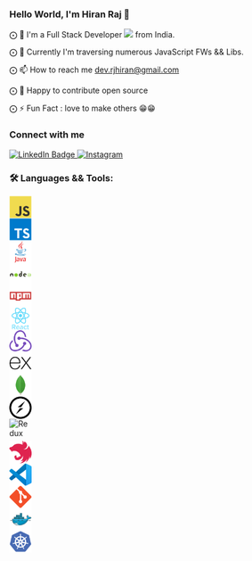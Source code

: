 ### Hello World, I'm Hiran Raj 👋

⨀ 🔭 I'm a Full Stack Developer <img src="https://media.giphy.com/media/WUlplcMpOCEmTGBtBW/giphy.gif" width="30"> from India.

⨀ 🌱 Currently I'm traversing numerous JavaScript FWs && Libs.

⨀ 📫 How to reach me dev.rjhiran@gmail.com

⨀ 🤝 Happy to contribute open source

⨀ ⚡ Fun Fact : love to make others 😁😁

### Connect with me

<div id="badges">
  <a href="https://www.linkedin.com/in/hiran-raj-24879a215/">
    <img src="https://img.shields.io/badge/LinkedIn-blue?style=for-the-badge&logo=linkedin&logoColor=white" alt="LinkedIn Badge"/>
  </a>
  <a href="https://www.instagram.com/h___r___x/">
    <img src="https://img.shields.io/badge/Instagram-red?style=for-the-badge&logo=Instagram&logoColor=white" alt="Instagram"/>
  </a>
 
</div>

### :hammer_and_wrench: Languages && Tools:

<div style="display:grid;col-gap:12px">

  <img src="https://github.com/devicons/devicon/blob/master/icons/javascript/javascript-original.svg" title="JavaScript" alt="JavaScript" width="40" height="40" />

  <img src="https://github.com/devicons/devicon/blob/master/icons/typescript/typescript-original.svg" title="JavaScript" alt="JavaScript" width="40" height="40"/>
 
 <img src="https://github.com/devicons/devicon/blob/master/icons/java/java-original-wordmark.svg" title="Java" alt="Java" width="40" height="40"/>

  <img src="https://github.com/devicons/devicon/blob/master/icons/nodejs/nodejs-original-wordmark.svg" title="NodeJS" alt="NodeJS" width="40" height="40"/>

 <img src="https://github.com/devicons/devicon/blob/master/icons/npm/npm-original-wordmark.svg" title="NodeJS" alt="NodeJS" width="40" height="40"/>

  <img src="https://github.com/devicons/devicon/blob/master/icons/react/react-original-wordmark.svg" title="React" alt="React" width="40" height="40"/>

  <img src="https://github.com/devicons/devicon/blob/master/icons/redux/redux-original.svg" title="Redux" alt="Redux " width="40" height="40"/>
 
  <img src="https://github.com/devicons/devicon/blob/master/icons/express/express-original.svg" title="Redux" alt="Redux " width="40" height="40"/>

  <img src="https://github.com/devicons/devicon/blob/master/icons/mongodb/mongodb-original.svg" title="Redux" alt="Redux " width="40" height="40"/>
  
<img src="https://github.com/devicons/devicon/blob/master/icons/socketio/socketio-original.svg" title="Redux" alt="Redux " width="40" height="40"/>

<img src="https://webrtc.github.io/webrtc-org/assets/images/webrtc-logo-vert-retro-dist.svg" title="Redux" alt="Redux " width="40" height="40"/>

  <img src="https://github.com/devicons/devicon/blob/master/icons/nestjs/nestjs-plain.svg" title="Redux" alt="Redux " width="40" height="40"/>
   
  <img src="https://github.com/devicons/devicon/blob/master/icons/vscode/vscode-original.svg" title="Redux" alt="Redux " width="40" height="40"/>

  <img src="https://github.com/devicons/devicon/blob/master/icons/git/git-original.svg" title="Redux" alt="Redux " width="40" height="40"/>

 <img src="https://github.com/devicons/devicon/blob/master/icons/docker/docker-original.svg" title="Redux" alt="Redux " width="40" height="40"/>

 <img src="https://github.com/devicons/devicon/blob/master/icons/kubernetes/kubernetes-plain.svg" title="Redux" alt="Redux " width="40" height="40"/>

</div>
